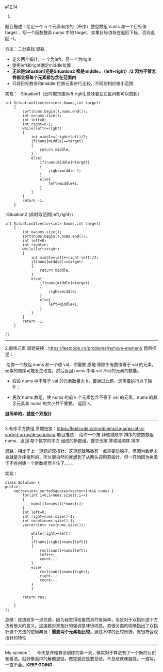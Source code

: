 #12.14

1.
题目描述：给定一个 n 个元素有序的（升序）整型数组 nums 和一个目标值 target ，写一个函数搜索 nums 中的 target，如果目标值存在返回下标，否则返回 -1。

方法：二分查找
思路：
- 定义两个指针，一个为left，另一个为right
- 使用left和right确定middle位置
- **无论是Situation1还是Situation2 都是middle=（left+right）/2 因为不管怎样都会将每个元素都包含在范围内**
- 只将目标数值和middle'位置元素进行比较，不同则相应缩小范围

实现：
-Situation1（此时取范围[left,right],意味着左右区间都可以取到）
```
int Situation1(vector<int> &nums,int target)
    {
        sort(nums.begin(),nums.end());
        int n=nums.size();
        int left=0;
        int right=n-1;
        while(left<=right)
        {
            int middle=(right+left)/2;
            if(nums[middle]==target)
            {
                return middle;
            }
            else{
                if(nums[middle]>target)
                {
                    right=middle-1;
                }
                else{
                    left=middle+1;
                }
            }
        }
        return -1;
    }
```
-Situation2 (此时取范围[left,right）)
```
int Situation2(vector<int> &nums,int target)
    {
        int n=nums.size();
        sort(nums.begin(),nums.end());
        int left=0;
        int right=n;
        while(left<right)
        {
            int middle=left+(right-left)/2;
            if(nums[middle]==target)
            {
                return middle;
            }
            else{
                if(nums[middle]>target)
                {
                    right=middle;
                }
                else{
                    left=middle+1;
                }
            }
        }
        return -1;
    }

};
```
***
2.删除元素
原题链接：https://leetcode.cn/problems/remove-element/
题目描述：

​ 给你一个数组 nums 和一个值 val，你需要 原地 移除所有数值等于 val 的元素。元素的顺序可能发生改变。然后返回 nums 中与 val 不同的元素的数量。

- 假设 nums 中不等于 val 的元素数量为 k，要通过此题，您需要执行以下操作：

- 更改 nums 数组，使 nums 的前 k 个元素包含不等于 val 的元素。nums 的其余元素和 nums 的大小并不重要。
返回 k。

**挺简单的，就是个双指针**
****

3.有序平方数组
原题链接：https://leetcode.cn/problems/squares-of-a-sorted-array/description/
题目描述：
给你一个按 非递减顺序 排序的整数数组 nums，返回 每个数字的平方 组成的新数组，要求也按 非递减顺序 排序

思路：相比于上一道题的双指针，这道题就略微有一点需要动脑子。但因为数组本身就是升序排列的，所以很自然的就想到了从两头调用双指针。但一开始因为执着于不肯创建一个新数组而卡住了。。。。

实现：
```
class Solution {
public:
    vector<int> sortedSquares(vector<int>& nums) {
        for(int i=0;i<nums.size();i++)
        {
            nums[i]=nums[i]*nums[i];
        }
        int left=0;
        int right=nums.size()-1;
        int count=nums.size()-1;
        vector<int> res(nums.size());
            
            while(right>=left)
            {
            if(nums[right]<nums[left])
            {
                res[count]=nums[left];
                left++;
                count--;
            }
            else{
                res[count]=nums[right];
                right--;
                count--;
            }
            }

        return res;
        
    }
};
```
总结：这道题多一点总结，因为我觉得他虽然真的很简单，但是对于双指针这个方法有很大的意义，这道题对双指针的强调意味很明显，其很另类的明确指出了双指针这个方法的使用典范：**需要两个元素相比较**。通过不停的比较筛选，就很符合双指针的特性

***
My opinion：
&emsp;今天是开始算法训练的第一天，确实对于算法有了一个新的认识和看法。就好像高中的解题思路，做完题还是要总结，不总结就像脑残，一直写，一直不会。**KEEP GOING**
